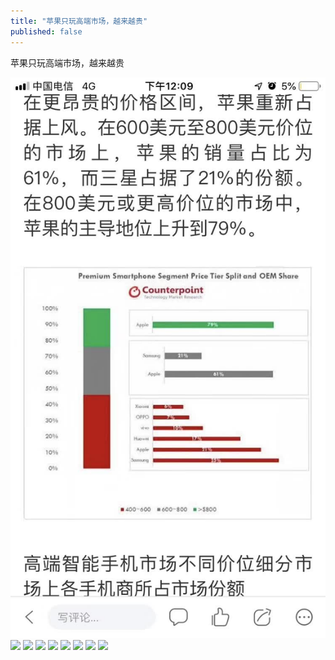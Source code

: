 ```yaml
---
title: "苹果只玩高端市场，越来越贵"
published: false
---
```

苹果只玩高端市场，越来越贵

![](./1.jpg)
![](./2.jpg)
![](./3.jpg)
![](./4.jpg)
![](./5.jpg)
![](./6.jpg)
![](./7.jpg)
![](./8.jpg)
![](./9.jpg)
